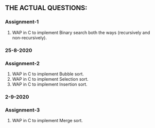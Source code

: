 ## THE ACTUAL QUESTIONS:

### Assignment-1

1. WAP in C to implement Binary search both the ways (recursively and non-recursively).

### 25-8-2020
### Assignment-2

1. WAP in C to implement Bubble sort.
2. WAP in C to implement Selection sort.
3. WAP in C to implement Insertion sort.

### 2-9-2020
### Assignment-3

1. WAP in C to implement Merge sort.